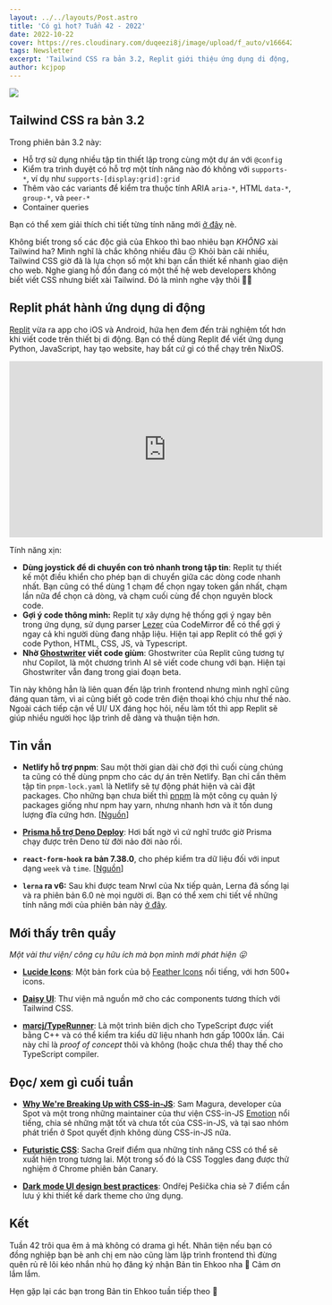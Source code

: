 ```yaml
---
layout: ../../layouts/Post.astro
title: 'Có gì hot? Tuần 42 - 2022'
date: 2022-10-22
cover: https://res.cloudinary.com/duqeezi8j/image/upload/f_auto/v1666423264/ehkoo/newsletters/w42-2022.png
tags: Newsletter
excerpt: 'Tailwind CSS ra bản 3.2, Replit giới thiệu ứng dụng di động, và một vài tin vắn khác'
author: kcjpop
---
```


![](https://res.cloudinary.com/duqeezi8j/image/upload/f_auto/v1666423264/ehkoo/newsletters/w42-2022.png)

## Tailwind CSS ra bản 3.2

Trong phiên bản 3.2 này:

- Hỗ trợ sử dụng nhiều tập tin thiết lập trong cùng một dự án với `@config`
- Kiểm tra trình duyệt có hỗ trợ một tính năng nào đó không với `supports-*`, ví dụ như `supports-[display:grid]:grid`
- Thêm vào các variants để kiểm tra thuộc tính ARIA `aria-*`, HTML `data-*`, `group-*`, và `peer-*`
- Container queries

Bạn có thể xem giải thích chi tiết từng tính năng mới [ở đây](https://tailwindcss.com/blog/tailwindcss-v3-2) nè.

Không biết trong số các độc giả của Ehkoo thì bao nhiêu bạn _KHÔNG_ xài Tailwind ha? Mình nghĩ là chắc không nhiều đâu 😔 Khỏi bàn cãi nhiều, Tailwind CSS giờ đã là lựa chọn số một khi bạn cần thiết kế nhanh giao diện cho web. Nghe giang hồ đồn đang có một thế hệ web developers không biết viết CSS nhưng biết xài Tailwind. Đó là mình nghe vậy thôi 🤷‍♂️

## Replit phát hành ứng dụng di động

[Replit](https://blog.replit.com/mobile-app) vừa ra app cho iOS và Android, hứa hẹn đem đến trải nghiệm tốt hơn khi viết code trên thiết bị di động. Bạn có thể dùng Replit để viết ứng dụng Python, JavaScript, hay tạo website, hay bất cứ gì có thể chạy trên NixOS.

<iframe width="560" height="315" src="https://www.youtube-nocookie.com/embed/Cmq3TrS3ccU" title="YouTube video player" frameborder="0" allow="accelerometer; autoplay; clipboard-write; encrypted-media; gyroscope; picture-in-picture" allowfullscreen></iframe>

Tính năng xịn:

- **Dùng joystick để di chuyển con trỏ nhanh trong tập tin**: Replit tự thiết kế một điều khiển cho phép bạn di chuyển giữa các dòng code nhanh nhất. Bạn cũng có thể dùng 1 chạm để chọn ngay token gần nhất, chạm lần nữa để chọn cả dòng, và chạm cuối cùng để chọn nguyên block code.
- **Gợi ý code thông minh:** Replit tự xây dựng hệ thống gợi ý ngay bên trong ứng dụng, sử dụng parser [Lezer](https://lezer.codemirror.net/) của CodeMirror để có thể gợi ý ngay cả khi người dùng đang nhập liệu. Hiện tại app Replit có thể gợi ý code Python, HTML, CSS, JS, và Typescript.
- **Nhờ [Ghostwriter](https://blog.replit.com/ai) viết code giùm**: Ghostwriter của Replit cũng tương tự như Copilot, là một chương trình AI sẽ viết code chung với bạn. Hiện tại Ghostwriter vẫn đang trong giai đoạn beta.

Tin này không hẳn là liên quan đến lập trình frontend nhưng mình nghĩ cũng đáng quan tâm, vì ai cũng biết gõ code trên điện thoại khó chịu như thế nào. Ngoài cách tiếp cận về UI/ UX đáng học hỏi, nếu làm tốt thì app Replit sẽ giúp nhiều người học lập trình dễ dàng và thuận tiện hơn.

## Tin vắn

- **Netlify hỗ trợ pnpm**: Sau một thời gian dài chờ đợi thì cuối cùng chúng ta cũng có thể dùng pnpm cho các dự án trên Netlify. Bạn chỉ cần thêm tập tin `pnpm-lock.yaml` là Netlify sẽ tự động phát hiện và cài đặt packages. Cho những bạn chưa biết thì [pnpm](https://pnpm.io) là một công cụ quản lý packages giống như npm hay yarn, nhưng nhanh hơn và ít tốn dung lượng đĩa cứng hơn. [[Nguồn](https://www.netlify.com/blog/how-to-use-pnpm-with-netlify-build/)]

- [**Prisma hỗ trợ Deno Deploy**](https://www.prisma.io/docs/guides/deployment/deployment-guides/deploying-to-deno-deploy): Hơi bất ngờ vì cứ nghĩ trước giờ Prisma chạy được trên Deno từ đời nảo đời nào rồi.

- **`react-form-hook` ra bản 7.38.0**, cho phép kiểm tra dữ liệu đối với input dạng `week` và `time`. [[Nguồn](https://github.com/react-hook-form/react-hook-form/releases/tag/v7.38.0)]

- **`lerna` ra v6:** Sau khi được team Nrwl của Nx tiếp quản, Lerna đã sống lại và ra phiên bản 6.0 nè mọi người ơi. Bạn có thể xem chi tiết về những tính năng mới của phiên bản này [ở đây](https://blog.nrwl.io/lerna-reborn-whats-new-in-v6-10aec6e9091c).

## Mới thấy trên quầy

_Một vài thư viện/ công cụ hữu ích mà bọn mình mới phát hiện 😛_

- [**Lucide Icons**](https://lucide.dev/): Một bản fork của bộ [Feather Icons](https://github.com/feathericons/feather) nổi tiếng, với hơn 500+ icons.

- [**Daisy UI**](https://daisyui.com/): Thư viện mã nguồn mở cho các components tương thích với Tailwind CSS.

- [**marcj/TypeRunner**](https://github.com/marcj/TypeRunner): Là một trình biên dịch cho TypeScript được viết bằng C++ và có thể kiểm tra kiểu dữ liệu nhanh hơn gấp 1000x lần. Cái này chỉ là _proof of concept_ thôi và không (hoặc chưa thể) thay thế cho TypeScript compiler.

## Đọc/ xem gì cuối tuần

- [**Why We're Breaking Up with CSS-in-JS**](https://dev.to/srmagura/why-were-breaking-up-wiht-css-in-js-4g9b): Sam Magura, developer của Spot và một trong những maintainer của thư viện CSS-in-JS [Emotion](https://emotion.sh/) nổi tiếng, chia sẻ những mặt tốt và chưa tốt của CSS-in-JS, và tại sao nhóm phát triển ở Spot quyết định không dùng CSS-in-JS nữa.

- [**Futuristic CSS**](https://www.smashingmagazine.com/2022/10/futuristic-css/): Sacha Greif điểm qua những tính năng CSS có thể sẽ xuất hiện trong tương lai. Một trong số đó là CSS Toggles đang được thử nghiệm ở Chrome phiên bản Canary.

- [**Dark mode UI design best practices**](https://atmos.style/blog/dark-mode-ui-best-practices): Ondřej Pešička chia sẻ 7 điểm cần lưu ý khi thiết kế dark theme cho ứng dụng.

## Kết

Tuần 42 trôi qua êm ả mà không có drama gì hết. Nhân tiện nếu bạn có đồng nghiệp bạn bè anh chị em nào cũng làm lập trình frontend thì đừng quên rủ rê lôi kéo nhắn nhủ họ đăng ký nhận Bản tin Ehkoo nha 🥹 Cảm ơn lắm lắm.

Hẹn gặp lại các bạn trong Bản tin Ehkoo tuần tiếp theo 👋
